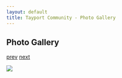 ```yaml
---
layout: default
title: Tayport Community - Photo Gallery
---
```

## Photo Gallery

[prev](http://tayport.org.uk/photo/43) [next](http://tayport.org.uk/photo/45)

![ ](http://tayport.org.uk/media/044.jpg " ")


